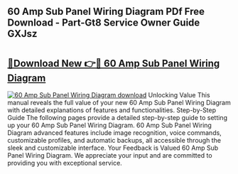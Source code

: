 ## 60 Amp Sub Panel Wiring Diagram PDf Free Download - Part-Gt8 Service Owner Guide GXJsz

# <h2><a href="http://dfltc5q.blite.top/?on=60+Amp+Sub+Panel+Wiring+Diagram">🔗Download New 👉🔴 60 Amp Sub Panel Wiring Diagram</a></h2>

[![60 Amp Sub Panel Wiring Diagram download](https://i.imgur.com/lujVjoI.png)](http://dfltc5q.blite.top/?on=60+Amp+Sub+Panel+Wiring+Diagram)
Unlocking Value This manual reveals the full value of your new 60 Amp Sub Panel Wiring Diagram with detailed explanations of features and functionalities. Step-by-Step Guide The following pages provide a detailed step-by-step guide to setting up your 60 Amp Sub Panel Wiring Diagram. 60 Amp Sub Panel Wiring Diagram advanced features include image recognition, voice commands, customizable profiles, and automatic backups, all accessible through the sleek and customizable interface. Your Feedback is Valued 60 Amp Sub Panel Wiring Diagram. We appreciate your input and are committed to providing you with exceptional service.
